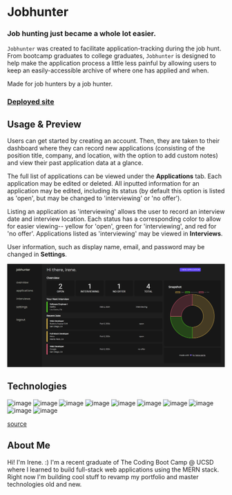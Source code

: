 # Jobhunter
### Job hunting just became a whole lot easier.

`Jobhunter` was created to facilitate application-tracking during the job hunt. From bootcamp graduates to college graduates, `Jobhunter` is designed to help make the application process a little less painful by allowing users to keep an easily-accessible archive of where one has applied and when.

Made for job hunters by a job hunter.

### [Deployed site](https://jobhunterapp-345c7e7b566e.herokuapp.com/)

## Usage & Preview
Users can get started by creating an account. Then, they are taken to their dashboard where they can record new applications (consisting of the position title, company, and location, with the option to add custom notes) and view their past application data at a glance.

The full list of applications can be viewed under the **Applications** tab. Each application may be edited or deleted. All inputted information for an application may be edited, including its status (by default this option is listed as 'open', but may be changed to 'interviewing' or 'no offer'). 

Listing an application as 'interviewing' allows the user to record an interview date and interview location. Each status has a corresponding color to allow for easier viewing-- yellow for 'open', green for 'interviewing', and red for 'no offer'. Applications listed as 'interviewing' may be viewed in **Interviews**.

User information, such as display name, email, and password may be changed in **Settings**.

![A screenshot of the Jobhunter dashboard.](public/image.png)

## Technologies
![image](https://img.shields.io/badge/JavaScript-323330?style=for-the-badge&logo=javascript&logoColor=F7DF1E)
![image](https://img.shields.io/badge/Node%20js-339933?style=for-the-badge&logo=nodedotjs&logoColor=white)
![image](https://img.shields.io/badge/Express%20js-000000?style=for-the-badge&logo=express&logoColor=white)
![image](https://img.shields.io/badge/MongoDB-4EA94B?style=for-the-badge&logo=mongodb&logoColor=white)
![image](https://img.shields.io/badge/React-20232A?style=for-the-badge&logo=react&logoColor=61DAFB)
![image](https://img.shields.io/badge/React_Router-CA4245?style=for-the-badge&logo=react-router&logoColor=white)
![image](https://img.shields.io/badge/Tailwind_CSS-38B2AC?style=for-the-badge&logo=tailwind-css&logoColor=white)
![image](https://img.shields.io/badge/Vite-B73BFE?style=for-the-badge&logo=vite&logoColor=FFD62E)
![image](https://img.shields.io/badge/npm-CB3837?style=for-the-badge&logo=npm&logoColor=white)
![image](https://img.shields.io/badge/JWT-000000?style=for-the-badge&logo=JSON%20web%20tokens&logoColor=white)

[source](https://github.com/alexandresanlim/Badges4-README.md-Profile?tab=readme-ov-file#how-to-use)

## About Me
Hi! I'm Irene. :) I'm a recent graduate of The Coding Boot Camp @ UCSD where I learned to build full-stack web applications using the MERN stack. Right now I'm building cool stuff to revamp my portfolio and master technologies old and new.

